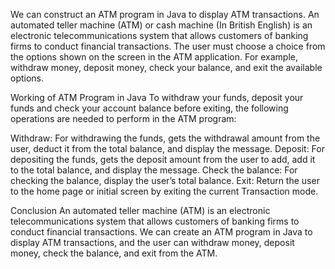 We can construct an ATM program in Java to display ATM transactions. An automated teller machine (ATM) or cash machine (In British English) is an electronic telecommunications system that allows customers of banking firms to conduct financial transactions. The user must choose a choice from the options shown on the screen in the ATM application. For example, withdraw money, deposit money, check your balance, and exit the available options.


Working of ATM Program in Java
To withdraw your funds, deposit your funds and check your account balance before exiting, the following operations are needed to perform in the ATM program:

Withdraw: For withdrawing the funds, gets the withdrawal amount from the user, deduct it from the total balance, and display the message.
Deposit: For depositing the funds, gets the deposit amount from the user to add, add it to the total balance, and display the message.
Check the balance: For checking the balance, display the user’s total balance.
Exit: Return the user to the home page or initial screen by exiting the current Transaction mode.


Conclusion
An automated teller machine (ATM) is an electronic telecommunications system that allows customers of banking firms to conduct financial transactions. We can create an ATM program in Java to display ATM transactions, and the user can withdraw money, deposit money, check the balance, and exit from the ATM.
